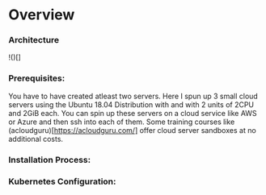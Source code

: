 # Overview
### **Architecture**
!()[]
### **Prerequisites**:
You have to have created atleast two servers. Here I spun up 3 small cloud servers using the Ubuntu 18.04 Distribution with and with 2 units of 2CPU and 2GiB each. You can spin up these servers on a cloud service like AWS or Azure and then ssh into each of them. Some training courses like (acloudguru)[https://acloudguru.com/] offer cloud server sandboxes at no additional costs.
### **Installation Process**:

### **Kubernetes Configuration**:
